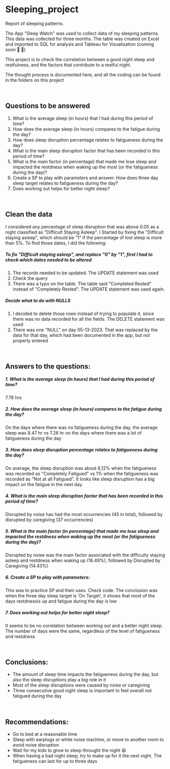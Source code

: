 # Sleeping_project
Report of sleeping patterns.

The App "Sleep Watch" was used to collect data of my sleeping patterns. This data was collected for three months. The table was created on Excel and imported to SQL for analysis and Tableau for Visualization (coming soon :construction: :hammer:)

This project is to check the correlation between a good night sleep and restfulness, and the factors that contribute to a restful night.

The thought process is documented here, and all the coding can be found in the folders on this project
<p>&nbsp;</p>

## Questions to be answered

1. What is the average sleep (in hours) that I had during this period of time?
2. How does the average sleep (in hours) compares to the fatigue during the day?
3. How does sleep disruption percentage relates to fatigueness during the day?
4. What is the main sleep disruption factor that has been recorded in this period of time? 
5. What is the main factor (in percentage) that made me lose sleep and impacted the restdness when waking up the most 
  (or the fatigueness during the day)?
6. Create a SP to play with parameters and answer: How does three day sleep target relates to fatigueness during the day?
7. Does working out helps for better night sleep?

<p>&nbsp;</p>

## Clean the data

I considered any percentage of sleep disruption that was above 0.05 as a night classified as "Difficult Staying Asleep".
I Started by fixing the "Difficult staying asleep", which should be "1" if the percentage of lost sleep is more than 5%.
To find those dates, I did the following:

#####  To fix "Difficult staying asleep", and replace "0" by "1", first I had to check which dates needed to be altered
1. The records needed to be updated. The UPDATE statement was used
2. Check the query
3. There was a typo on the table. The table said "Completed Rested" instead of "Completely Rested". The UPDATE statement was used again.

##### Decide what to do with NULLS

1. I decided to delete those rows instead of trying to populate it, since there was no data recorded for all the fields. The DELETE statement was used
2. There was one "NULL" on day 05-13-2023. That was replaced by the data for that day, which had been documented in the app, but not properly entered

<p>&nbsp;</p>

## Answers to the questions:

##### 1. What is the average sleep (in hours) that I had during this period of time?

7.78 hrs

##### 2. How does the average sleep (in hours) compares to the fatigue during the day?

On the days where there was no fatigueness during the day, the average sleep was 8.47 hr vs 7.26 hr on the days where there was a lot of fatigueness during the day

##### 3. How does sleep disruption percentage relates to fatigueness during the day?

On average, the sleep disruption was about 8,12% when the fatigueness was recorded as "Completely Fatigued" vs 1% when the fatigueness was recorded as "Not at all Fatigued". It looks like sleep disruption has a big impact on the fatigue in the next day.

##### 4. What is the main sleep disruption factor that has been recorded in this period of time?

Disrupted by noise has had the most occurrencies (45 in total), followed by disrupted by caregiving (37 occurrencies)

##### 5. What is the main factor (in percentage) that made me lose sleep and impacted the restdness when waking up the most (or the fatigueness during the day)?

Disrupted by noise was the main factor associated with the difficulty staying asleep and restdness when waking up (16.49%), followed by Disrupted by Caregiving (14.43%)

##### 6. Create a SP to play with parameters:

This was to practice SP and their uses. Check code. The conclusion was when the three day sleep target is 'On Target', it shows that most of the days 
restdnessis up and fatigue during the day is low

##### 7. Does working out helps for better night sleep?

It seems to be no correlation between working out and a better night sleep. The number of days were the same, regardless of the level of fatigueness and restdness

<p>&nbsp;</p>

## Conclusions:

* The amount of sleep time impacts the fatigueness during the day, but also the sleep disruptions play a big role in it
* Most of the sleep disruptions were caused by noise or caregiving
* Three consecutive good night sleep is important to feel overall not fatigued during the day

<p>&nbsp;</p>

## Recommendations:

* Go to bed at a reasonable time
* Sleep with earplugs or white noise machine, or move to another room to avoid noise disruption
* Wait for my kids to grow to sleep throught the night :laughing:
* When having a bad night sleep, try to make up for it the next night. The fatigueness can last for up to three days
